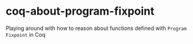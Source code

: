 # coq-about-program-fixpoint
Playing around with how to reason about functions defined with `Program Fixpoint` in Coq
